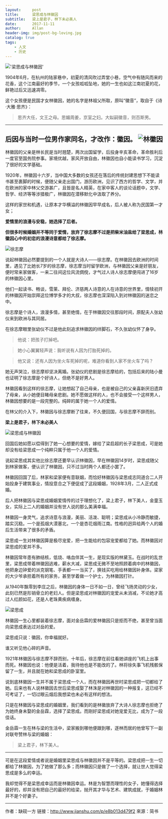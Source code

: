 ```yaml
---
layout:     post
title:      梁思成与林徽因
subtitle:   梁上是君子，林下未必美人
date:       2017-11-11
author:     Allan
header-img: img/post-bg-loving.jpg
catalog: true
tags:
    - 人文
    - 历史
---
```


!['梁思成与林徽因'](http://upload-images.jianshu.io/upload_images/7492897-2d82fff8ca92cf53?imageMogr2/auto-orient/strip%7CimageView2/2/w/1240)

1904年6月，在杭州的陆家巷中，初夏的清风吹过弄堂小巷，空气中有随风而来的花香，这个江南最好的季节，一个女孩呱呱坠地，她的一生也如这江南初夏的花，鲜艳过后又迅速凋零。

这个女孩便是民国才女林徽因，她的名字是林祖父所取，原叫“徽音”，取自于《诗·大雅·思齐》：

>思齐大任，文王之母。思媚周姜，京室之妇。大姒嗣徽音，则百斯男。

----------
后因与当时一位男作家同名，才改作：徽因。
![林徽因](http://upload-images.jianshu.io/upload_images/7492897-a1c89d37e6ea2f57?imageMogr2/auto-orient/strip%7CimageView2/2/w/1240)
---
林徽因的父亲是林长民是当时翘楚，两次出国留学，后投身辛亥革命，革命胜利后一度官至国务院参事。家境优越，家风开放自由，林徽因也自小能读书学习，沉淀了很好的文学基础。

1920年，林徽因十六岁，当中国大多数的女孩还在落后的传统封建思想下不能读书甚至裹脚的时候，便随父亲走出国门，游历欧洲，见识了西方的哲学、文学，并在欧洲的家中林父交游甚广，且皆是名人精英，在家中客人的谈论话题中，文学、哲学、经济等等涉猎极广，林徽因在潜移默化中汲取了养分。

这样的家世和机遇，让原本才华横溢的林徽因早早成名，后人被人称为民国第一才女；

**爱情里的浪漫与安稳，她选择了后者。**

**但很多时候婚姻并不等同于爱情，放弃了徐志摩不过是把柴米油盐给了梁思成，林徽因心中的初恋的浪漫诗意都给了徐志摩。**

![徐志摩](http://upload-images.jianshu.io/upload_images/7492897-034417a65226d806?imageMogr2/auto-orient/strip%7CimageView2/2/w/1240)

说起林徽因必然要提到的一个人就是大诗人——徐志摩。在林徽因去欧洲的时间里，遇见了比她长7岁的徐志摩，徐志摩当时留学欧洲，与林徽因父亲是好朋友，便时常来家做客，一来二往间这位风流倜傥，才气过人诗人徐志摩便闯进了16岁的林徽因心里。

他们一起读书、畅谈，雪莱、拜伦、济慈两人诗意的人在诗意的世界里，情犊初开的林徽因开始崇拜这位博学多才的大叔，徐志摩也深深陷入到对林徽因的迷恋之中。

徐志摩是个诗人，浪漫多情，甚至绝情，在于林徽因交往那段时间，原配夫人张幼仪来到欧洲与其同居。

在徐志摩眼里张幼仪不过是他此刻追求林徽因的绊脚石，不久张幼仪怀了身孕。

>他说：把孩子打掉吧。

>她小心翼翼轻声说：我听说有人因为打胎死掉的。

>他又说：还有人因为坐火车死掉的呢，难道你看到人家不坐火车了吗？

她无声哭泣，徐志摩却坚决离婚。张幼仪的悲剧是徐志摩给的，包括后来的陆小曼也证明了徐志摩是个好诗人，但绝不是好男人。



林徽因看到这样的徐志摩，让她想起了自己母亲，也是被自己的父亲喜新厌旧遗弃了母亲，从小她便目睹母亲悲剧。她不愿做这样的人，也不会接受一个这样男人，林徽因想要的是一段完整的。纯碎的属于她一个人的爱情。

在林父的介入下，林徽因与徐志摩断了往来，不久便回国，与徐志摩不辞而别。


**梁上是君子，林下未必美人**

![梁思成与林徽因](http://upload-images.jianshu.io/upload_images/7492897-ee6b160b7f2f8df5?imageMogr2/auto-orient/strip%7CimageView2/2/w/1240)

回国后她如愿以偿得到了她一心想要的爱情，嫁给了梁启超的长子梁思成，可是她却没有给梁思成一个纯粹只属于他一个人的爱情。

说起梁思成其实他比徐志摩还要早认识林徽因，早在林徽因14岁时，梁思成随父到林家做客，便认识了林徽因，只不过当时两个人都还小罢了。

林徽因回国了后，林家和梁家便有意联姻，而恰好林徽因与梁思成志同道合二人开始投身于建筑事业，情投意合之下便促成了这段婚姻，1928年3月，二人正式成婚。

后人把林徽因与梁思成婚姻爱情传的过于理想化了，梁上君子，林下美人，金童玉女，实际上二人的婚姻并没有世人说的那么美满幸福。

林徽因一身灵气，追求诗意与浪漫，美丽、活泼、聪明；梁思成从小冷静而敏捷，踏实沉稳。一个是孤烟大漠塞北，一个是杏花烟雨江南。性格的迥异给两个人的婚后生活带来了很多的矛盾。

梁思成一生对林徽因算是极尽宠爱，把一生能给的包容宠爱都给了她。而林徽因对梁思成的爱并不多。

林徽因常年患有肺结核，低烧、咯血伴其一生，是现实版的林黛玉。在战时的乱世里，梁思成带着林徽因逃难，薪水大减，梁思成无微不至地照顾着病中的林徽因，他把身边钟爱的派克钢笔、手表都一一当买了，换钱买吃用给林徽因补身体。梁家的大少爷承担着所有的家务，甚至学着做一个护士，为林徽因打针。

从1940年飘零到李庄之后，林徽因的身体一日不如一日，曾经飞扬灵动的少女，此刻已然是形销骨立的老妇人。但是梁思成对林徽因的宠爱从未消减，不论她才高过人红颜如花，还是人老珠黄疾病缠身。

![梁思成](http://upload-images.jianshu.io/upload_images/7492897-440bb4499e5d5fe7?imageMogr2/auto-orient/strip%7CimageView2/2/w/1240)

林徽因一生心里都装着徐志摩，面对金岳霖的爱林徽因只是拒而不绝，甚至曾当面向梁思成表达过对岳的爱。

梁思成只说：徽因，你幸福就好。

谁又听见他心碎的声音。

1921年林徽因与徐志摩不辞而别，十年后，徐志摩在前往看她讲座的飞机上出事而死。林徽因也说：他便是活着，我待他也是不能改的了。林将徐失事飞机残骸保留了一生，并且就在她和梁思成的卧室里。



说到底林徽因一生并不属于梁思成一个人，而在林徽因再世时梁思成把一切都给了她。后来也有人说林徽因去世后梁思成娶了林洙是对林徽因的一种报复，这已经不可考证了，一切过眼云烟后我想梁也未必有这样的想法。

只是在林徽因与梁思成的婚姻里，我们看到的是林徽放弃了大诗人徐志摩也拒绝了为她终身未娶的金岳霖，选择了梁思成。而刚好梁思成对她宠爱无比，成为了一段佳话。



金岳霖一生在林与梁的生活中，梁家搬到哪他便跟到哪，逐林而居的他曾写下一副对联夸赞林与梁的婚姻：

>梁上君子，林下美人。

----------
可是在这段爱情或者说是婚姻里梁思成与林徽因并不是平等的。梁思成把一生一切都给了林徽因，为了她做了那么多；而林徽因只是做了一个选择，就让世人觉得梁思成是多么的幸运。

我却觉得不是梁思成幸运而是林徽因幸运。林是为智慧而理性的女子，她懂得选择最好的，却并没有把自己的最好的给梁，抛开其才华与艺术、建筑成就，于婚姻林并不是个好妻子。






----------


作者：缺砚一方
链接：http://www.jianshu.com/p/e8b013d479f2
來源：简书

